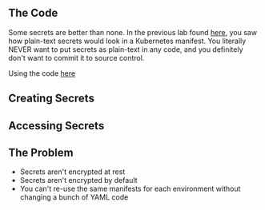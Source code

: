 ## The Code

Some secrets are better than none. In the previous lab found [here](), you saw how plain-text secrets would look in a Kubernetes manifest. You literally NEVER want to put secrets as plain-text in any code, and you definitely don't want to commit it to source control.

Using the code [here](https://github.com/cloudtruth/Config-The-Hard-Way/tree/main/app-without-cloudtruth/kubernetes-secrets)

## Creating Secrets

## Accessing Secrets

## The Problem

- Secrets aren't encrypted at rest
- Secrets aren't encrypted by default
- You can't re-use the same manifests for each environment without changing a bunch of YAML code